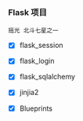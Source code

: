 ### Flask 项目
    摇光 北斗七星之一
- [x] flask_session
- [x] flask_login
- [x] flask_sqlalchemy
- [x] jinjia2
- [x] Blueprints

